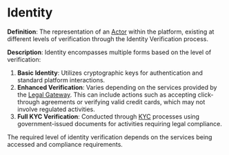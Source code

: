 # Identity

**Definition**: The representation of an [Actor](actor.md) within the platform,
existing at different levels of verification through the Identity Verification
process.

**Description**: Identity encompasses multiple forms based on the level of
verification:

1. **Basic Identity**: Utilizes cryptographic keys for authentication and
   standard platform interactions.
2. **Enhanced Verification**: Varies depending on the services provided by the
   [Legal Gateway](legal-gateway.md). This can include actions such as accepting
   click-through agreements or verifying valid credit cards, which may not
   involve regulated activities.
3. **Full KYC Verification**: Conducted through [KYC](kyc.md) processes using
   government-issued documents for activities requiring legal compliance.

The required level of identity verification depends on the services being
accessed and compliance requirements.
